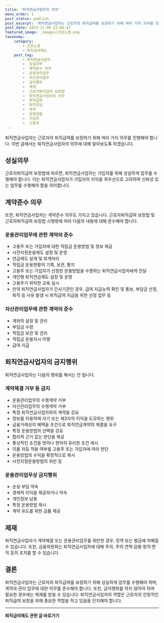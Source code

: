 ```yaml
---
title: '퇴직연금사업자의 의무'
menu_order: 1
post_status: publish
post_excerpt: '퇴직연금사업자는 근로자의 퇴직급여를 보장하기 위해 여러 가지 의무를 진행해야 합니다. 이번 글에서는 퇴직연금사업자의 의무에 대해 알아보도록 하겠습니다.'
post_date: 2023-11-06 22:04:47
featured_image: _images/근로노동.png
taxonomy:
    category:
        - 근로노동
        - 퇴직급여제도
    post_tag:
        - 퇴직연금사업자
        -  성실의무
        -  계약준수 의무
        -  운용관리업무
        -  자산관리업무
        -  금지행위
        -  제재
        -  근로자퇴직급여 보장법
        -  퇴직연금사업자의 의무
        -  퇴직급여
        -  퇴직연금
        -  계약
        -  운용방법
        -  가입자
        -  고용주
---
```



퇴직연금사업자는 근로자의 퇴직급여를 보장하기 위해 여러 가지 의무를 진행해야 합니다. 이번 글에서는 퇴직연금사업자의 의무에 대해 알아보도록 하겠습니다.

## 성실의무

근로자퇴직급여 보장법에 따르면, 퇴직연금사업자는 가입자를 위해 성실하게 업무를 수행해야 합니다. 이는 퇴직연금사업자가 가입자의 이익을 최우선으로 고려하여 신뢰성 있는 업무를 수행해야 함을 의미합니다.

## 계약준수 의무

또한, 퇴직연금사업자는 계약준수 의무도 가지고 있습니다. 근로자퇴직급여 보장법 및 근로자퇴직급여 보장법 시행령에 따라 다음의 내용에 대해 준수해야 합니다.

### 운용관리업무에 관한 계약의 준수

- 고용주 또는 가입자에 대한 적립금 운용방법 및 정보 제공
- 사전지정운용제도 설정 및 운영
- 연금제도 설계 및 회계처리
- 적립금 운용현황의 기록, 보관, 통지
- 고용주 또는 가입자가 선정한 운용방법을 수행하는 퇴직연금사업자에게 전달
- 개인형 퇴직연금제도 설정 및 운영
- 고용주가 위탁한 교육 실시
- 만약 퇴직연금사업자가 간사기관인 경우, 급여 지급능력 확인 및 통보, 부담금 산정, 퇴직 등 사유 발생 시 퇴직급여 지급을 위한 선정 업무 등

### 자산관리업무에 관한 계약의 준수

- 계좌의 설정 및 관리
- 부담금 수령
- 적립금 보관 및 관리
- 적립금 운용지시 이행
- 급여 지급

## 퇴직연금사업자의 금지행위

퇴직연금사업자는 다음의 행위를 해서는 안 됩니다.

### 계약체결 거부 등 금지

- 운용관리업무의 수행계약 거부
- 자산관리업무의 수행계약 거부
- 특정 퇴직연금사업자와의 계약을 강요
- 정보를 이용하여 자기 또는 제3자의 이익을 도모하는 행위
- 금융거래상의 혜택을 조건으로 퇴직연금계약의 체결을 요구
- 특정 운용방법의 선택을 강요
- 합리적 근거 없는 판단을 제공
- 통상적인 조건을 벗어나 현저히 유리한 조건 제시
- 이율 차등 적용 여부를 고용주 또는 가입자에 따라 판단
- 운용방법의 수익을 확정적으로 제시
- 사전지정운용방법의 위반 등

### 운용관리업무상 금지행위

- 손실 부담 약속
- 경제적 이익을 제공하거나 약속
- 개인정보 남용
- 특정 운용방법 제시
- 계약 유도를 위한 금품 제공

## 제재

퇴직연금사업자가 계약체결 또는 운용관리업무를 위반한 경우, 징역 또는 벌금에 처해질 수 있습니다. 또한, 금융위원회는 퇴직연금사업자에 대해 주의, 주의·견책·감봉·정직·면직 등의 조치를 할 수 있습니다.

## 결론

퇴직연금사업자는 근로자의 퇴직급여를 보장하기 위해 성실하게 업무를 수행해야 하며, 계약과 관리 업무에 대한 의무를 준수해야 합니다. 또한, 금지행위를 하지 않아야 하며 필요한 경우에는 제재를 받을 수 있습니다. 퇴직연금사업자의 역할은 근로자의 안정적인 퇴직급여 보장을 위해 중요한 역할을 하고 있음을 인지해야 합니다.



<!-- wp:separator -->
<hr class="wp-block-separator has-alpha-channel-opacity"/>
<!-- /wp:separator -->

<!-- wp:group {"backgroundColor":"base","layout":{"type":"constrained"}} -->
<div class="wp-block-group has-base-background-color has-background"><!-- wp:paragraph {"align":"center","fontSize":"medium"} -->
<p class="has-text-align-center has-large-font-size"><strong>퇴직급여제도 관련 글 바로가기</strong></p>
<!-- /wp:paragraph -->


<!-- wp:latest-posts
{"categories":[{"id":12695,"count":19,"description":"","link":"https://uknowlaw.com/category/%ed%87%b4%ec%a7%81%ea%b8%89%ec%97%ac%ec%a0%9c%eb%8f%84/","name":"퇴직급여제도","slug":"퇴직급여제도","taxonomy":"category","parent":0,"meta":[],"_links":{"self":[{"href":"https://uknowlaw.com/wp-json/wp/v2/categories/12695"}],"collection":[{"href":"https://uknowlaw.com/wp-json/wp/v2/categories"}],"about":[{"href":"https://uknowlaw.com/wp-json/wp/v2/taxonomies/category"}],"wp:post_type":[{"href":"https://uknowlaw.com/wp-json/wp/v2/posts?categories=12695"}],"curies":[{"name":"wp","href":"https://api.w.org/{rel}","templated":true}]}}],"postsToShow":100,"excerptLength":28,"postLayout":"grid","columns":2,"featuredImageAlign":"left","featuredImageSizeSlug":"large","fontSize":"small"} /--></div>
<!-- /wp:group -->